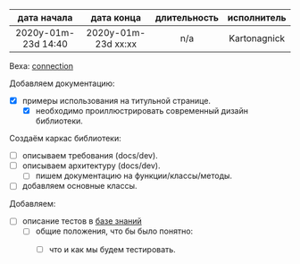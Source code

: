 
| дата начала         |   дата конца        | длительность  | исполнитель  |
|:-------------------:|:-------------------:|:-------------:|:------------:|
| 2020y-01m-23d 14:40 | 2020y-01m-23d xx:xx | n/a           | Kartonagnick |

Веха: [connection](milestones/2021y-01m-23d-0001-connection.md)  

Добавляем документацию:  
  - [x] примеры использования на титульной странице.  
    - [x] необходимо проиллюстрировать 
          современный дизайн библиотеки.  

Создаём каркас библиотеки:  
  - [ ] описываем требования (docs/dev).  
  - [ ] описываем архитектуру (docs/dev).  
    - [ ] пишем документацию на функции/классы/методы.  
  - [ ] добавляем основные классы.  

Добавляем:  
  - [ ] описание тестов в [базе знаний](https://github.com/Kartonagnick/knowledge)  
    - [ ] общие положения, что бы было понятно:  
      - [ ] что и как мы будем тестировать.  






